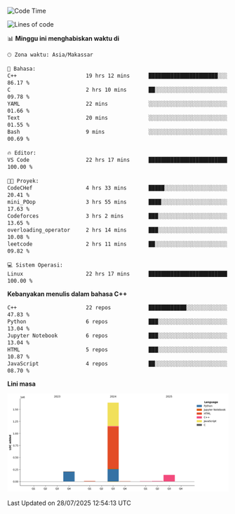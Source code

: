 <!--START_SECTION:waka-->
![Code Time](http://img.shields.io/badge/Code%20Time-386%20hrs%201%20min-blue)

![Lines of code](https://img.shields.io/badge/Sejak%20Hello%20World%20aku%20telah%20menulis-2.0%20million%20baris%20kode-blue)

📊 **Minggu ini menghabiskan waktu di** 

```text
🕑︎ Zona waktu: Asia/Makassar

💬 Bahasa: 
C++                      19 hrs 12 mins      ██████████████████████░░░   86.17 % 
C                        2 hrs 10 mins       ██░░░░░░░░░░░░░░░░░░░░░░░   09.78 % 
YAML                     22 mins             ░░░░░░░░░░░░░░░░░░░░░░░░░   01.66 % 
Text                     20 mins             ░░░░░░░░░░░░░░░░░░░░░░░░░   01.55 % 
Bash                     9 mins              ░░░░░░░░░░░░░░░░░░░░░░░░░   00.69 % 

🔥 Editor: 
VS Code                  22 hrs 17 mins      █████████████████████████   100.00 % 

🐱‍💻 Proyek: 
CodeCHef                 4 hrs 33 mins       █████░░░░░░░░░░░░░░░░░░░░   20.41 % 
mini_POop                3 hrs 55 mins       ████░░░░░░░░░░░░░░░░░░░░░   17.63 % 
Codeforces               3 hrs 2 mins        ███░░░░░░░░░░░░░░░░░░░░░░   13.65 % 
overloading_operator     2 hrs 14 mins       ███░░░░░░░░░░░░░░░░░░░░░░   10.08 % 
leetcode                 2 hrs 11 mins       ██░░░░░░░░░░░░░░░░░░░░░░░   09.82 % 

💻 Sistem Operasi: 
Linux                    22 hrs 17 mins      █████████████████████████   100.00 % 
```

**Kebanyakan menulis dalam bahasa C++** 

```text
C++                      22 repos            ████████████░░░░░░░░░░░░░   47.83 % 
Python                   6 repos             ███░░░░░░░░░░░░░░░░░░░░░░   13.04 % 
Jupyter Notebook         6 repos             ███░░░░░░░░░░░░░░░░░░░░░░   13.04 % 
HTML                     5 repos             ███░░░░░░░░░░░░░░░░░░░░░░   10.87 % 
JavaScript               4 repos             ██░░░░░░░░░░░░░░░░░░░░░░░   08.70 % 
```



**Lini masa**

![Lines of Code chart](https://raw.githubusercontent.com/yusuf601/yusuf601/main/assets/bar_graph.png)


 Last Updated on 28/07/2025 12:54:13 UTC
<!--END_SECTION:waka-->

